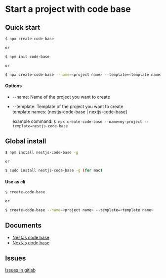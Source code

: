 # Start a project with code base

## Quick start

```bash
$ npx create-code-base

or

$ npm init code-base

or

$ npx create-code-base --name=<project name> --template=<template name>
```

#### Options

- --name: Name of the project you want to create
- --template: Template of the project you want to create<br/>
  template names: [nestjs-code-base | nextjs-code-base]

  example command: `$ npx create-code-base --name=my-project --template=nestjs-code-base`

## Global install

```bash
$ npm install nestjs-code-base -g

or

$ sudo install nestjs-code-base -g (for mac)
```

#### Use as cli

```bash
$ create-code-base

or

$ create-code-base --name=<project name> --template=<template name>
```

## Documents

- [NestJs code base](https://github.com/hieubeo0/create-test-app/tree/master/bin/templates/nestjs-code-base#readme)
- [NextJs code base](https://github.com/hieubeo0/create-test-app/tree/master/bin/templates/nextjs-code-base#readme)

## Issues

[Issues in gitlab](https://gitlab.com/hieu3011999/code-base/-/issues)
